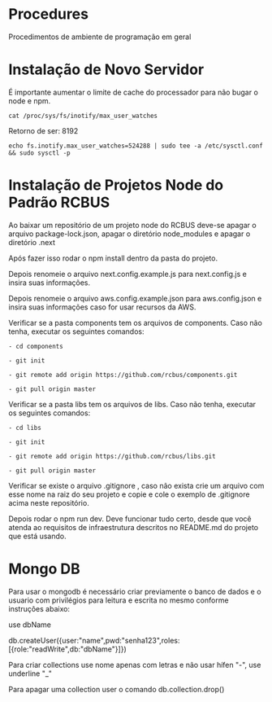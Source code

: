 # Procedures
Procedimentos de ambiente de programação em geral

# Instalação de Novo Servidor

É importante aumentar o limite de cache do processador para não bugar o node e npm.

```
cat /proc/sys/fs/inotify/max_user_watches
```

Retorno de ser: 8192

```
echo fs.inotify.max_user_watches=524288 | sudo tee -a /etc/sysctl.conf && sudo sysctl -p
```


# Instalação de Projetos Node do Padrão RCBUS
Ao baixar um repositório de um projeto node do RCBUS deve-se apagar o arquivo package-lock.json, apagar o diretório node_modules e apagar o diretório .next

Após fazer isso rodar o npm install dentro da pasta do projeto.

Depois renomeie o arquivo next.config.example.js para next.config.js e insira suas informações.

Depois renomeie o arquivo aws.config.example.json para aws.config.json e insira suas informações caso for usar recursos da AWS.

Verificar se a pasta components tem os arquivos de components. Caso não tenha, executar os seguintes comandos:

    - cd components
    
    - git init
    
    - git remote add origin https://github.com/rcbus/components.git

    - git pull origin master
    
Verificar se a pasta libs tem os arquivos de libs. Caso não tenha, executar os seguintes comandos:

    - cd libs
    
    - git init
    
    - git remote add origin https://github.com/rcbus/libs.git
    
    - git pull origin master

Verificar se existe o arquivo .gitignore , caso não exista crie um arquivo com esse nome na raiz do seu projeto e copie e cole o exemplo de .gitignore acima neste repositório.

Depois rodar o npm run dev. Deve funcionar tudo certo, desde que você atenda ao requisitos de infraestrutura descritos no README.md do projeto que está usando.

# Mongo DB
Para usar o mongodb é necessário criar previamente o banco de dados e o usuario
com privilégios para leitura e escrita no mesmo conforme instruções abaixo:

use dbName

db.createUser({user:"name",pwd:"senha123",roles:[{role:"readWrite",db:"dbName"}]})


Para criar collections use nome apenas com letras e não usar hífen "-", use underline "_"

Para apagar uma collection user o comando db.collection.drop()
